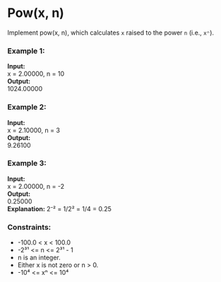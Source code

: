 # Pow(x, n)

Implement pow(x, n), which calculates `x` raised to the power `n` (i.e., `xⁿ`).

### Example 1:

**Input:**  
x = 2.00000, n = 10  
**Output:**  
1024.00000

### Example 2:

**Input:**  
x = 2.10000, n = 3  
**Output:**  
9.26100

### Example 3:

**Input:**  
x = 2.00000, n = -2  
**Output:**  
0.25000  
**Explanation:** 2⁻² = 1/2² = 1/4 = 0.25

### Constraints:

- -100.0 < x < 100.0
- -2³¹ <= n <= 2³¹ - 1
- n is an integer.
- Either x is not zero or n > 0.
- -10⁴ <= xⁿ <= 10⁴
